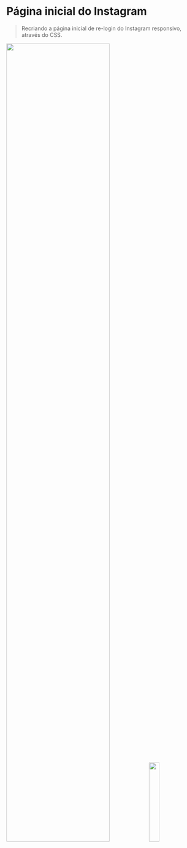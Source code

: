
<h1>Página inicial do Instagram</h1> 

> Recriando a página inicial de re-login do Instagram responsivo, através do CSS.
<p float="left">
  <image width=73%, src="https://i.imgur.com/6OR4dzc.jpg"/> 
  <image width=23%, src="https://i.imgur.com/bFcEVA4.jpg"/> 
</p>
